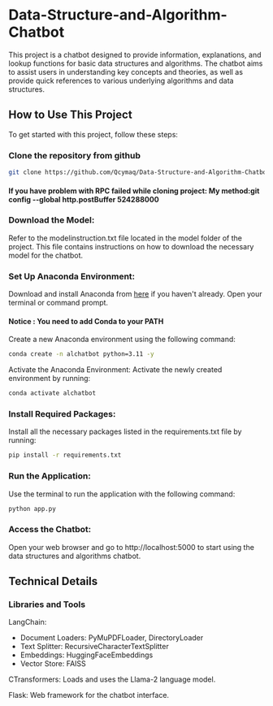 # Data-Structure-and-Algorithm-Chatbot
This project is a chatbot designed to provide information, explanations, and lookup functions for basic data structures and algorithms. The chatbot aims to assist users in understanding key concepts and theories, as well as provide quick references to various underlying algorithms and data structures.

## How to Use This Project
To get started with this project, follow these steps:

### Clone the repository from github
```bash
git clone https://github.com/Qcymaq/Data-Structure-and-Algorithm-Chatbot.git
```
#### If you have problem with RPC failed while cloning project: My method:git config --global http.postBuffer 524288000

### Download the Model:

Refer to the modelinstruction.txt file located in the model folder of the project. This file contains instructions on how to download the necessary model for the chatbot.

### Set Up Anaconda Environment:

Download and install Anaconda from [here](https://www.anaconda.com/) if you haven't already.
Open your terminal or command prompt.
#### Notice : You need to add Conda to your PATH 

Create a new Anaconda environment using the following command:

```bash
conda create -n alchatbot python=3.11 -y
```
Activate the Anaconda Environment:
Activate the newly created environment by running:

```bash
conda activate alchatbot
```

### Install Required Packages:

Install all the necessary packages listed in the requirements.txt file by running:

```bash
pip install -r requirements.txt
```

### Run the Application:

Use the terminal to run the application with the following command:

```bash
python app.py
```

### Access the Chatbot:

Open your web browser and go to http://localhost:5000 to start using the data structures and algorithms chatbot.

## Technical Details

### Libraries and Tools

LangChain:
- Document Loaders: PyMuPDFLoader, DirectoryLoader
- Text Splitter: RecursiveCharacterTextSplitter
- Embeddings: HuggingFaceEmbeddings
- Vector Store: FAISS

CTransformers: Loads and uses the Llama-2 language model.

Flask: Web framework for the chatbot interface.